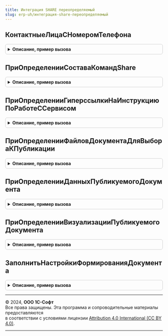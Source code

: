 ```yaml
---
title: Интеграция SHARE переопределяемый
slug: erp-uh/интеграция-share-переопределяемый
---
```



## КонтактныеЛицаСНомеромТелефона
<details style="margin: 1em 0; padding: 0.5em; border: 1px solid #ccc; border-radius: 6px;">

<summary style="font-weight: bold; cursor: pointer;">Описание, пример вызова</summary>

```bsl

// Получает мобильные номера телефонов контактных лиц, контрагента.
// Рекомендуется передавать номера мобильных телефонов контактного лица и контрагента, где они заполнены.
// Мобильный телефон используется для отправки сообщения через whatsapp на конкретный номер.
//
// Параметры:
//  Контрагент           - ОпределяемыйТип.КонтрагентБЭД - ссылка на элемент справочника контрагенты.
//  КонтактнаяИнформация - Массив из см. ИнтеграцияShareКлиентСервер.НовыйКонтактнаяИнформация - контактная информация.
//
Процедура КонтактныеЛицаСНомеромТелефона(Знач Контрагент, КонтактнаяИнформация) Экспорт
```

Пример вызова
```bsl
ИнтеграцияShareПереопределяемый.КонтактныеЛицаСНомеромТелефона(Контрагент, КонтактнаяИнформация) 
```
</details>

## ПриОпределенииСоставаКомандShare
<details style="margin: 1em 0; padding: 0.5em; border: 1px solid #ccc; border-radius: 6px;">

<summary style="font-weight: bold; cursor: pointer;">Описание, пример вызова</summary>

```bsl

// Определяет состав команд для использования сервиса 1С:Share.
//
// Параметры:
//  СоставКоманд - См. ИнтеграцияShare.НовыйСоставКомандShare
//
Процедура ПриОпределенииСоставаКомандShare(СоставКоманд) Экспорт
```

Пример вызова
```bsl
ИнтеграцияShareПереопределяемый.ПриОпределенииСоставаКомандShare(СоставКоманд) 
```
</details>

## ПриОпределенииГиперссылкиНаИнструкциюПоРаботеССервисом
<details style="margin: 1em 0; padding: 0.5em; border: 1px solid #ccc; border-radius: 6px;">

<summary style="font-weight: bold; cursor: pointer;">Описание, пример вызова</summary>

```bsl

// Переопределяет гиперссылку на инструкцию по работе с сервисом 1С:Share для прикладной базы.
// Например, url-страница сайта ИТС с описанием сервиса как в нем делиться документом и загружать.
//
// Параметры:
//  НавигационнаяСсылка - Строка - гиперссылка на инструкцию по работе с сервисом 1С:Share для прикладной базы.
//
Процедура ПриОпределенииГиперссылкиНаИнструкциюПоРаботеССервисом(НавигационнаяСсылка) Экспорт
```

Пример вызова
```bsl
ИнтеграцияShareПереопределяемый.ПриОпределенииГиперссылкиНаИнструкциюПоРаботеССервисом(НавигационнаяСсылка) 
```
</details>

## ПриОпределенииФайловДокументаДляВыбораКПубликации
<details style="margin: 1em 0; padding: 0.5em; border: 1px solid #ccc; border-radius: 6px;">

<summary style="font-weight: bold; cursor: pointer;">Описание, пример вызова</summary>

```bsl

// Переопределяет файлы документа для выбора к публикации в сервис 1С:Share.
// При стандартной обработке файлы заполняются из присоединенных файлов к документу и не помеченные на удаление,
// используется метод БСП РаботаСФайлами.ЗаполнитьПрисоединенныеФайлыКОбъекту.
//
// Параметры:
//  ДанныеФайлов - Массив из см. ИнтеграцияShare.НовыеДанныеПрисоединенногоФайла - данные файлов для выбора к публикации. Выходной параметр.
//  СсылкаНаДокумент - ДокументСсылка, СправочникСсылка - ссылка на публикуемый документ.
//  СтандартнаяОбработка - Булево - признак стандартной обработки. По умолчанию Истина.
//
Процедура ПриОпределенииФайловДокументаДляВыбораКПубликации(ДанныеФайлов, Знач СсылкаНаДокумент, СтандартнаяОбработка) Экспорт
```

Пример вызова
```bsl
ИнтеграцияShareПереопределяемый.ПриОпределенииФайловДокументаДляВыбораКПубликации(ДанныеФайлов, СсылкаНаДокумент, СтандартнаяОбработка) 
```
</details>

## ПриОпределенииДанныхПубликуемогоДокумента
<details style="margin: 1em 0; padding: 0.5em; border: 1px solid #ccc; border-radius: 6px;">

<summary style="font-weight: bold; cursor: pointer;">Описание, пример вызова</summary>

```bsl

// Переопределяет данные публикуемого документа в сервис 1С:Share.
//
// Параметры:
//  ДанныеТранспортногоКонтейнера - ДеревоЗначений из см. ДеревоЭлектронногоДокументаБЭД.ДеревоЭлектронногоДокумента -
//                                  данные для заполнения транспортного контейнера. Строится по макету.
//                                 см. Обработка.СервисShare.Макет.ТранспортныйКонтейнер. Выходной параметр.
//  СсылкаНаДокумент - ДокументСсылка, СправочникСсылка - электронный документ к публикации.
//
Процедура ПриОпределенииДанныхПубликуемогоДокумента(ДанныеТранспортногоКонтейнера, Знач СсылкаНаДокумент) Экспорт
```

Пример вызова
```bsl
ИнтеграцияShareПереопределяемый.ПриОпределенииДанныхПубликуемогоДокумента(ДанныеТранспортногоКонтейнера, СсылкаНаДокумент) 
```
</details>

## ПриОпределенииВизуализацииПубликуемогоДокумента
<details style="margin: 1em 0; padding: 0.5em; border: 1px solid #ccc; border-radius: 6px;">

<summary style="font-weight: bold; cursor: pointer;">Описание, пример вызова</summary>

```bsl

// Переопределяет представление публикуемого документа.
// При необходимости можно переопределить параметры из свойства
// "ПараметрыПубликуемогоДокументаДляВизуализации.СвойстваПредставления" при использовании стандартной обработки.
//
// Параметры:
//  ОписаниеПредставленияДокумента - Структура из См. РаботаСФайламиБЭД.НовоеОписаниеФайла - представление документа
//      в поддерживаемом формате визуализации. См. ИнтеграцияShareКлиентСервер.ДоступныеРасширенияФайловВизуализации
//      Имя файла используется в качестве имени отправляемого документа, которое отображается пользователю при просмотре
//      файла визуализации. Выходной параметр.
//  ПараметрыПубликуемогоДокументаДляВизуализации - См. ИнтеграцияShare.НовыеПараметрыПубликуемогоДокументаДляВизуализации -
//                            параметры публикуемого документа.
//  СтандартнаяОбработка    - Булево - признак стандартной обработки. По умолчанию Истина.
//
Процедура ПриОпределенииВизуализацииПубликуемогоДокумента(ОписаниеПредставленияДокумента, Экспорт
```

Пример вызова
```bsl
ИнтеграцияShareПереопределяемый.ПриОпределенииВизуализацииПубликуемогоДокумента(ОписаниеПредставленияДокумента, );
```
</details>

## ЗаполнитьНастройкиФормированияДокумента
<details style="margin: 1em 0; padding: 0.5em; border: 1px solid #ccc; border-radius: 6px;">

<summary style="font-weight: bold; cursor: pointer;">Описание, пример вызова</summary>

```bsl

// Заполняет настройки формирования электронного документа.
//
// Параметры:
//  СсылкаНаДокумент      - СправочникСсылка, ДокументСсылка, - документ или справочник объекта учета.
//  НастройкиФормирования - Структура - настройки источника для формирования обмена электронными документами.
//                                      Выходной параметр:
//    * ТипДокумента       - Произвольный - значение элемента структуры возвращаемой
//                           см. ОбменСКонтрагентами.ТипыДокументов.
//    * Формат             - Строка - формат значения элемента структуры возвращаемой см. ОбменСКонтрагентами.ФорматыДокументов().
//    * Направление        - Произвольный - значение элемента структуры возвращаемой.
//                           см. ОбменСКонтрагентами.НаправленияДокументов.
//    * Организация        - ОпределяемыйТип.Организация - организация документа.
//    * Контрагент         - ОпределяемыйТип.КонтрагентБЭД - контрагент документа.
//    * ДоговорКонтрагента - ОпределяемыйТип.ДоговорСКонтрагентомЭДО - договор контрагента.
//
Процедура ЗаполнитьНастройкиФормированияДокумента(СсылкаНаДокумент, НастройкиФормирования) Экспорт
```

Пример вызова
```bsl
ИнтеграцияShareПереопределяемый.ЗаполнитьНастройкиФормированияДокумента(СсылкаНаДокумент, НастройкиФормирования) 
```
</details>

---

© 2024, **ООО 1С-Софт**  
Все права защищены. Эта программа и сопроводительные материалы предоставляются  
в соответствии с условиями лицензии [Attribution 4.0 International (CC BY 4.0)](https://creativecommons.org/licenses/by/4.0/legalcode).

---
